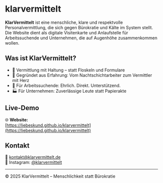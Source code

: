 # klarvermittelt
**KlarVermittelt** ist eine menschliche, klare und respektvolle Personalvermittlung, die sich gegen Bürokratie und Kälte im System stellt.  
Die Website dient als digitale Visitenkarte und Anlaufstelle für Arbeitssuchende und Unternehmen, die auf Augenhöhe zusammenkommen wollen.

## Was ist KlarVermittelt?

- 🤝 Vermittlung mit Haltung – statt Floskeln und Formulare
- 🧠 Gegründet aus Erfahrung: Vom Nachtschichtarbeiter zum Vermittler mit Herz
- 💼 Für Arbeitssuchende: Ehrlich. Direkt. Unterstützend.
- 🏭 Für Unternehmen: Zuverlässige Leute statt Papierakte

## Live-Demo

🌐 **Website:**  
[https://liebeskund.github.io/klarvermittelt](https://liebeskund.github.io/klarvermittelt)

## Kontakt

📩 kontakt@klarvermittelt.de  
📸 Instagram: [@klarvermittelt](https://instagram.com/klarvermittelt)

---

© 2025 KlarVermittelt – Menschlichkeit statt Bürokratie
